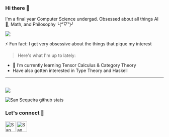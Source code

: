 ### Hi there 👋

I'm a final year Computer Science undergad. Obsessed about all things AI 🤖, Math, and Philosophy ╰(*°▽°*)╯


<img src="https://github.com/TheDudeThatCode/TheDudeThatCode/blob/master/Assets/Developer.gif" size=190px>


⚡ Fun fact: I get very obsessive about the things that pique my interest


> Here's what I'm up to lately:
- 🌱 I’m currently learning Tensor Calculus & Category Theory
- Have also gotten interested in Type Theory and Haskell

<hr><br>
<a href="https://github.com/TheDudeThatCode">
  <img align="center" src="https://github-readme-stats.vercel.app/api/top-langs/?username=sansqrae&theme=dark&hide_langs_below=1" />
</a>

![San Sequeira github stats](https://github-readme-stats.vercel.app/api?username=sansqra&show_icons=true&title_color=fff&icon_color=79ff97&text_color=9f9f9f&bg_color=151515&hide=["prs"])

### Let's connect 🎉


<a href="https://www.linkedin.com/in/san-sequeira-3b366b1aa/">
    <img align="left" alt="San Sequeira | Linkedin" width="33px" src="https://github.com/TheDudeThatCode/TheDudeThatCode/blob/master/Assets/Linkedin.svg" />
 </a>
  <a href="mailto:sanlukesqra@gmail.com">
    <img align="left" alt="San Sequeira | Gmail" width="33px" src="https://github.com/TheDudeThatCode/TheDudeThatCode/blob/master/Assets/Gmail.svg" />
  </a>
